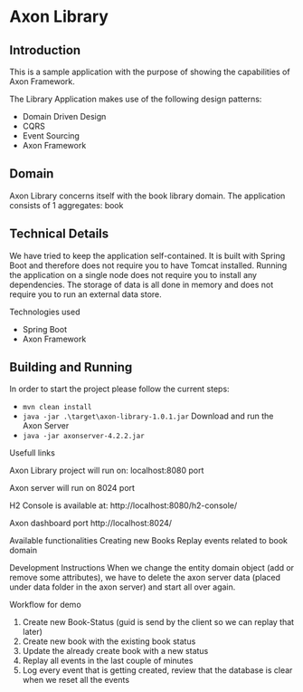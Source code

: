 
# Axon Library
## Introduction

This is a sample application with the purpose of showing the capabilities of Axon Framework.

The Library Application makes use of the following design patterns:
- Domain Driven Design
- CQRS
- Event Sourcing
- Axon Framework

## Domain
Axon Library concerns itself with the book library domain. The application consists of 1 aggregates: book 

## Technical Details
We have tried to keep the application self-contained. It is built with Spring Boot and therefore does not require you to have Tomcat installed.
Running the application on a single node does not require you to install any dependencies. The storage of data is all done in memory and does not require you to run an external data store.

Technologies used
- Spring Boot
- Axon Framework

## Building and Running
In order to start the project please follow the current steps: 
* `mvn clean install`
* `java -jar .\target\axon-library-1.0.1.jar`
Download and run the Axon Server
* `java -jar axonserver-4.2.2.jar`

Usefull links

Axon Library project will run on: 
localhost:8080 port

Axon server will run on 8024 port

H2 Console is available at: 
http://localhost:8080/h2-console/

Axon dashboard port
http://localhost:8024/

Available functionalities
Creating new Books
Replay events related to book domain

Development Instructions
When we change the entity domain object (add or remove some attributes), we have to delete the axon server data (placed under data folder in the axon server) and start all over again.

Workflow for demo
1. Create new Book-Status (guid is send by the client so we can replay that later)
2. Create new book with the existing book status
3. Update the already create book with a new status
4. Replay all events in the last couple of minutes
5. Log every event that is getting created, review that the database is clear when we reset all the events

